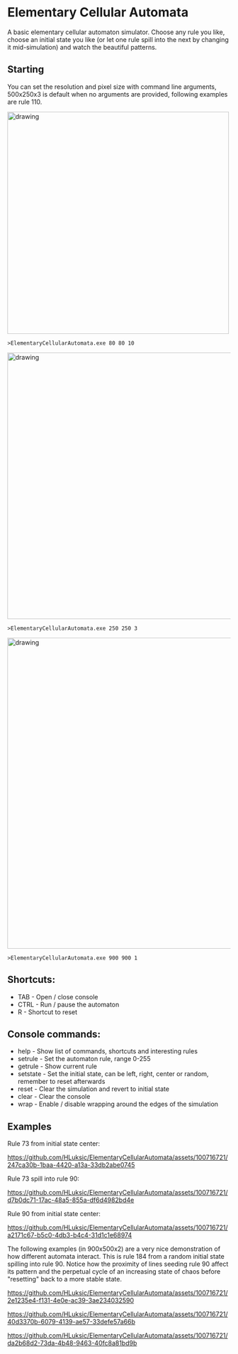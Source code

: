 # Elementary Cellular Automata
A basic elementary cellular automaton simulator. Choose any rule you like, choose an initial state you like 
(or let one rule spill into the next by changing it mid-simulation) and watch the beautiful patterns.

## Starting
You can set the resolution and pixel size with command line arguments, 500x250x3 is default 
when no arguments are provided, following examples are rule 110.

<img src="https://github.com/HLuksic/ElementaryCellularAutomata/assets/100716721/7136fa11-b96b-4748-82ae-911ffd3be609" alt="drawing" width=500/>

`>ElementaryCellularAutomata.exe 80 80 10`

<img src="https://github.com/HLuksic/ElementaryCellularAutomata/assets/100716721/2c7337b6-5723-4236-93c3-62b2d23949a2" alt="drawing" width=600/>

`>ElementaryCellularAutomata.exe 250 250 3`

<img src="https://github.com/HLuksic/ElementaryCellularAutomata/assets/100716721/66b8fc31-77ac-43fb-8c07-49d6ce2c8d46" alt="drawing" width=700/>

`>ElementaryCellularAutomata.exe 900 900 1`

## Shortcuts:
- TAB - Open / close console
- CTRL - Run / pause the automaton
- R - Shortcut to reset

## Console commands:
- help - Show list of commands, shortcuts and interesting rules
- setrule - Set the automaton rule, range 0-255
- getrule - Show current rule
- setstate - Set the initial state, can be left, right, center or random, remember to reset afterwards
- reset - Clear the simulation and revert to initial state
- clear - Clear the console
- wrap - Enable / disable wrapping around the edges of the simulation

## Examples
Rule 73 from initial state center:

https://github.com/HLuksic/ElementaryCellularAutomata/assets/100716721/247ca30b-1baa-4420-a13a-33db2abe0745

Rule 73 spill into rule 90:

https://github.com/HLuksic/ElementaryCellularAutomata/assets/100716721/d7b0dc71-17ac-48a5-855a-df6d4982bd4e

Rule 90 from initial state center:

https://github.com/HLuksic/ElementaryCellularAutomata/assets/100716721/a2171c67-b5c0-4db3-b4c4-31d1c1e68974

The following examples (in 900x500x2) are a very nice demonstration of how different automata interact. This is rule 184 from 
a random initial state spilling into rule 90. Notice how the proximity of lines seeding rule 90 affect its 
pattern and the perpetual cycle of an increasing state of chaos before "resetting" back to a more stable state.

https://github.com/HLuksic/ElementaryCellularAutomata/assets/100716721/2e1235e4-f131-4e0e-ac39-3ae234032590

https://github.com/HLuksic/ElementaryCellularAutomata/assets/100716721/40d3370b-6079-4139-ae57-33defe57a66b

https://github.com/HLuksic/ElementaryCellularAutomata/assets/100716721/da2b68d2-73da-4b48-9463-40fc8a81bd9b
